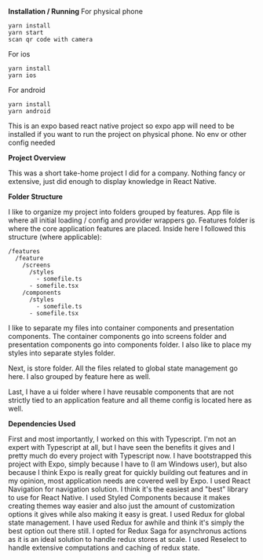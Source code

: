 **Installation / Running**
For physical phone

```
yarn install
yarn start
scan qr code with camera
```

For ios

```
yarn install
yarn ios
```

For android

```
yarn install
yarn android
```

This is an expo based react native project so expo app will need to be installed if you want to run the project on physical phone.
No env or other config needed

**Project Overview**

This was a short take-home project I did for a company. Nothing fancy or extensive, just did enough to display knowledge in React
Native.

**Folder Structure**

I like to organize my project into folders grouped by features. App file is where all initial loading / config and provider wrappers go. Features folder is where
the core application features are placed. Inside here I followed this structure (where applicable):

```
/features
  /feature
    /screens
      /styles
        - somefile.ts
      - somefile.tsx
    /components
      /styles
        - somefile.ts
      - somefile.tsx
```

I like to separate my files into container components and presentation components. The container components go into screens folder and presentation components
go into components folder. I also like to place my styles into separate styles folder.

Next, is store folder. All the files related to global state management go here. I also grouped by feature here as well.

Last, I have a ui folder where I have reusable components that are not strictly tied to an application feature and all theme config is located here as well.

**Dependencies Used**

First and most importantly, I worked on this with Typescript. I'm not an expert with Typescript at all, but I have seen the benefits it gives
and I pretty much do every project with Typescript now. I have bootstrapped this project with Expo, simply because I have to (I am Windows user),
but also because I think Expo is really great for quickly building out features and in my opinion, most application needs are covered
well by Expo. I used React Navigation for navigation solution. I think it's the easiest and "best" library to use for React Native. I used
Styled Components because it makes creating themes way easier and also just the amount of customization options it gives while also making
it easy is great. I used Redux for global state management. I have used Redux for awhile and think it's simply the best option out there still.
I opted for Redux Saga for asynchronus actions as it is an ideal solution to handle redux stores at scale. I used Reselect to handle extensive
computations and caching of redux state.
